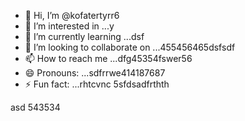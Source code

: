 - 👋 Hi, I’m @kofatertyrr6
- 👀 I’m interested in ...y
- 🌱 I’m currently learning ...dsf
- 💞️ I’m looking to collaborate on ...455456465dsfsdf
- 📫 How to reach me ...dfg45354fswer56
- 😄 Pronouns: ...sdfrrwe414187687
- ⚡ Fun fact: ...rhtcvnc
5sfdsadfrthth
<!---cbm
kofatertyrr/kofatertyrr is a ✨ special ✨ repository because its `README.md` (this file) appears on your GitHub profile.
You can click the Preview link to take a look at your changes.e2
--->
asd
543534
